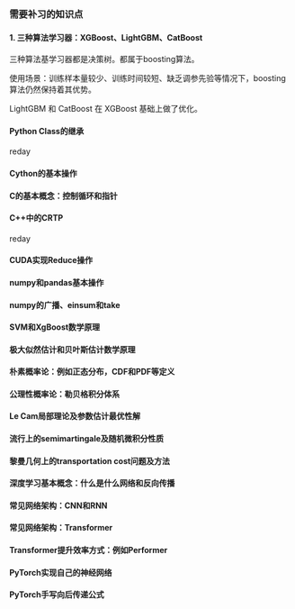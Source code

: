 ### 需要补习的知识点

#### 1. 三种算法学习器：XGBoost、LightGBM、CatBoost

三种算法基学习器都是决策树。都属于boosting算法。

使用场景：训练样本量较少、训练时间较短、缺乏调参先验等情况下，boosting算法仍然保持着其优势。

LightGBM 和 CatBoost 在 XGBoost 基础上做了优化。



#### Python Class的继承

reday

#### Cython的基本操作

#### C的基本概念：控制循环和指针

#### C++中的CRTP

reday

#### CUDA实现Reduce操作

#### numpy和pandas基本操作

#### numpy的广播、einsum和take

#### SVM和XgBoost数学原理

#### 极大似然估计和贝叶斯估计数学原理

#### 朴素概率论：例如正态分布，CDF和PDF等定义

#### 公理性概率论：勒贝格积分体系

#### Le Cam局部理论及参数估计最优性解

#### 流行上的semimartingale及随机微积分性质

#### 黎曼几何上的transportation cost问题及方法

#### 深度学习基本概念：什么是什么网络和反向传播

#### 常见网络架构：CNN和RNN

#### 常见网络架构：Transformer

#### Transformer提升效率方式：例如Performer

#### PyTorch实现自己的神经网络

#### PyTorch手写向后传递公式